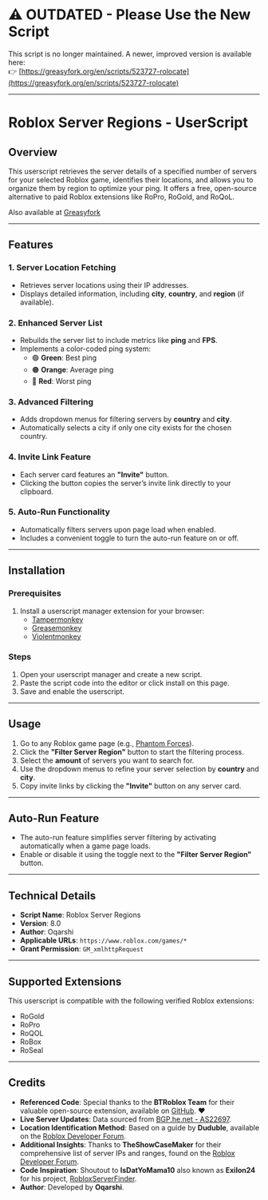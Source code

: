 # **⚠️ OUTDATED - Please Use the New Script**  
This script is no longer maintained. A newer, improved version is available here:  
👉 [https://greasyfork.org/en/scripts/523727-rolocate](https://greasyfork.org/en/scripts/523727-rolocate)

---

# **Roblox Server Regions - UserScript**

## **Overview**  
This userscript retrieves the server details of a specified number of servers for your selected Roblox game, identifies their locations, and allows you to organize them by region to optimize your ping. It offers a free, open-source alternative to paid Roblox extensions like RoPro, RoGold, and RoQoL.

Also available at [Greasyfork](https://greasyfork.org/en/scripts/522164-roblox-region-locator)

---

## **Features**  

### **1. Server Location Fetching**  
- Retrieves server locations using their IP addresses.  
- Displays detailed information, including **city**, **country**, and **region** (if available).  

### **2. Enhanced Server List**  
- Rebuilds the server list to include metrics like **ping** and **FPS**.  
- Implements a color-coded ping system:  
  - 🟢 **Green**: Best ping  
  - 🟠 **Orange**: Average ping  
  - 🔴 **Red**: Worst ping  

### **3. Advanced Filtering**  
- Adds dropdown menus for filtering servers by **country** and **city**.  
- Automatically selects a city if only one city exists for the chosen country.  

### **4. Invite Link Feature**  
- Each server card features an **"Invite"** button.  
- Clicking the button copies the server’s invite link directly to your clipboard.  

### **5. Auto-Run Functionality**  
- Automatically filters servers upon page load when enabled.  
- Includes a convenient toggle to turn the auto-run feature on or off.  

---

## **Installation**  

### Prerequisites  
1. Install a userscript manager extension for your browser:  
   - [Tampermonkey](https://www.tampermonkey.net/)  
   - [Greasemonkey](https://www.greasespot.net/)  
   - [Violentmonkey](https://violentmonkey.github.io/)

### Steps  
1. Open your userscript manager and create a new script.  
2. Paste the script code into the editor or click install on this page.  
3. Save and enable the userscript.  

---

## **Usage**  

1. Go to any Roblox game page (e.g., [Phantom Forces](https://www.roblox.com/games/292439477/Christmas-Update-Phantom-Forces)).  
2. Click the **"Filter Server Region"** button to start the filtering process.  
3. Select the **amount** of servers you want to search for.  
4. Use the dropdown menus to refine your server selection by **country** and **city**.  
5. Copy invite links by clicking the **"Invite"** button on any server card.  

---

## **Auto-Run Feature**  

- The auto-run feature simplifies server filtering by activating automatically when a game page loads.  
- Enable or disable it using the toggle next to the **"Filter Server Region"** button.  

---

## **Technical Details**  

- **Script Name**: Roblox Server Regions  
- **Version**: 8.0  
- **Author**: Oqarshi  
- **Applicable URLs**: `https://www.roblox.com/games/*`  
- **Grant Permission**: `GM_xmlhttpRequest`  

---

## **Supported Extensions**  
This userscript is compatible with the following verified Roblox extensions:  
- RoGold  
- RoPro  
- RoQOL  
- RoBox  
- RoSeal  

---

## **Credits**  

- **Referenced Code**: Special thanks to the **BTRoblox Team** for their valuable open-source extension, available on [GitHub](https://github.com/AntiBoomz/BTRoblox). ❤️  
- **Live Server Updates**: Data sourced from [BGP.he.net - AS22697](https://bgp.he.net/AS22697#_prefixes).  
- **Location Identification Method**: Based on a guide by **Duduble**, available on the [Roblox Developer Forum](https://devforum.roblox.com/t/how-to-find-the-server-region-from-the-website/2862705/5).  
- **Additional Insights**: Thanks to **TheShowCaseMaker** for their comprehensive list of server IPs and ranges, found on the [Roblox Developer Forum](https://devforum.roblox.com/t/all-roblox-server-ips-and-ranges/1802411).  
- **Code Inspiration**: Shoutout to **IsDatYoMama10** also known as **Exilon24** for his project, [RobloxServerFinder](https://github.com/Exilon24/RobloxServerFinder).  
- **Author**: Developed by **Oqarshi**.

